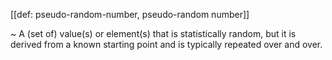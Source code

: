 [[def: pseudo-random-number, pseudo-random number]]

~ A (set of) value(s) or element(s) that is statistically random, but it is derived from a known starting point and is typically repeated over and over. 

